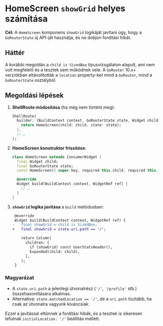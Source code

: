 # HomeScreen `showGrid` helyes számítása

**Cél:** A `HomeScreen` komponens `showGrid` logikáját javítani úgy, hogy a `GoRouterState` új API-ját használja, és ne dobjon fordítási hibát.

## Háttér

A korábbi megoldás a `child is SizedBox` típusvizsgálaton alapult, ami nem volt megfelelő és a tesztek sem működnek vele.
A `GoRouter` 10.x+ verziókban eltávolították a `location` property-ket mind a `GoRouter`, mind a `GoRouterState` osztályból.

## Megoldási lépések

1. **ShellRoute módosítása** (ha még nem történt meg):

   ```dart
   ShellRoute(
     builder: (BuildContext context, GoRouterState state, Widget child) {
       return HomeScreen(child: child, state: state);
     },
     // …
   );
   ```
2. **HomeScreen konstruktor frissítése**:

   ```dart
   class HomeScreen extends ConsumerWidget {
     final Widget child;
     final GoRouterState state;
     const HomeScreen({ super.key, required this.child, required this.state });

     @override
     Widget build(BuildContext context, WidgetRef ref) {
       // …
     }
   }
   ```
3. **`showGrid` logika javítása** a `build` metódusban:

   ```diff
    @override
    Widget build(BuildContext context, WidgetRef ref) {
   -   final showGrid = child is SizedBox;
   +   final showGrid = state.uri.path == '/';

       return Column(
         children: [
           if (showGrid) const UserStatsHeader(),
           Expanded(child: child),
         ],
       );
    }
   ```

### Magyarázat

* A `state.uri.path` a jelenlegi útvonalrész (`'/'`, `'/profile'` stb.) összehasonlítására alkalmas.
* Alternatíva: `state.matchedLocation == '/'`, de a `uri.path` tisztább, ha csak az útvonalra vagyunk kíváncsiak.

Ezzel a javítással eltűnnek a fordítási hibák, és a tesztek is sikeresen lefutnak `initialLocation: '/'` beállítás mellett.
